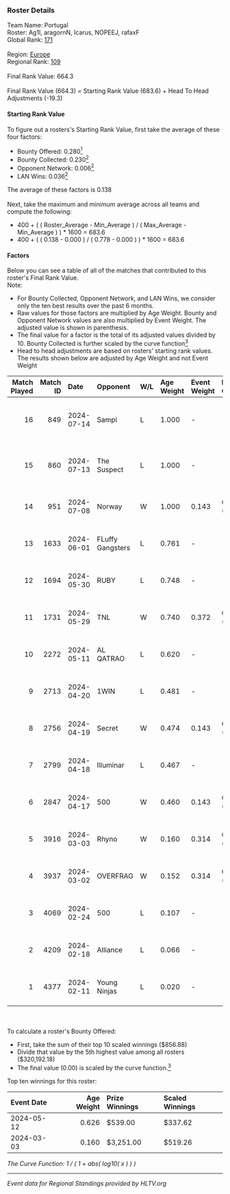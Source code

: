 ### Roster Details<br />
Team Name: Portugal<br />
Roster: Ag1l, aragornN, Icarus, NOPEEJ, rafaxF<br />
Global Rank: [171](../standings_global.md)<br />
<br />
Region: [Europe]( ../standings_europe.md)<br />
Regional Rank: [109]( ../standings_europe.md)<br />
<br />
Final Rank Value:  664.3<br />
<br />
Final Rank Value (664.3) = Starting Rank Value (683.6) + Head To Head Adjustments (-19.3)<br />

#### Starting Rank Value<br />
To figure out a rosters's Starting Rank Value, first take the average of these four factors:<br />
- Bounty Offered: 0.280[<sup>1</sup>](#table2)
- Bounty Collected: 0.230[<sup>2</sup>](#table1)
- Opponent Network: 0.006[<sup>2</sup>](#table1)
- LAN Wins: 0.036[<sup>2</sup>](#table1)

The average of these factors is 0.138<br />
<br />
Next, take the maximum and minimum average across all teams and compute the following:<br />
- 400 + ( ( Roster_Average - Min_Average ) / ( Max_Average - Min_Average ) ) * 1600 = 683.6
- 400 + ( ( 0.138 - 0.000 ) / ( 0.778 - 0.000 ) ) * 1600 = 683.6


#### Factors<br />
Below you can see a table of all of the matches that contributed to this roster's Final Rank Value.<br />
Note:<br />

- For Bounty Collected, Opponent Network, and LAN Wins, we consider only the ten best results over the past 6 months.
- Raw values for those factors are multiplied by Age Weight. Bounty and Opponent Network values are also multiplied by Event Weight. The adjusted value is shown in parenthesis.
- The final value for a factor is the total of its adjusted values divided by 10. Bounty Collected is further scaled by the curve function[<sup>3</sup>](#curveFunction)
- Head to head adjustments are based on rosters' starting rank values. The results shown below are adjusted by Age Weight and not Event Weight
<span id="table1"></span><br />


| Match Played | Match ID | Date       | Opponent         | W/L | Age Weight | Event Weight | Bounty Collected | Opponent Network | LAN Wins  | H2H Adj. | Roster                                 |
| -: | -: | :- | :- | :- | :- | :- | :- | :- | :- | -: | :- |
|           16 |      849 | 2024-07-14 | Sampi            | L   | 1.000      | -            | -                | -                | -         |    -6.44 | Ag1l, aragornN, Icarus, NOPEEJ, rafaxF |
|           15 |      860 | 2024-07-13 | The Suspect      | L   | 1.000      | -            | -                | -                | -         |    -9.04 | Ag1l, aragornN, Icarus, NOPEEJ, rafaxF |
|           14 |      951 | 2024-07-08 | Norway           | W   | 1.000      | 0.143        | 0.006 (0.001)    | 0.103 (0.015)    | 0 (0.000) |    16.34 | Ag1l, aragornN, NOPEEJ, pr, rafaxF     |
|           13 |     1633 | 2024-06-01 | FLuffy Gangsters | L   | 0.761      | -            | -                | -                | -         |   -15.30 | Ag1l, aragornN, P3R3IIRA, pr, rafaxF   |
|           12 |     1694 | 2024-05-30 | RUBY             | L   | 0.748      | -            | -                | -                | -         |    -4.40 | Ag1l, aragornN, P3R3IIRA, pr, rafaxF   |
|           11 |     1731 | 2024-05-29 | TNL              | W   | 0.740      | 0.372        | 0.000 (0.000)    | 0.038 (0.011)    | 0 (0.000) |     6.30 | Ag1l, aragornN, P3R3IIRA, pr, rafaxF   |
|           10 |     2272 | 2024-05-11 | AL QATRAO        | L   | 0.620      | -            | -                | -                | -         |    -9.69 | Ag1l, aragornN, fox, pr, rafaxF        |
|            9 |     2713 | 2024-04-20 | 1WIN             | L   | 0.481      | -            | -                | -                | -         |    -2.84 | Ag1l, aragornN, P3R3IIRA, pr, rafaxF   |
|            8 |     2756 | 2024-04-19 | Secret           | W   | 0.474      | 0.143        | 0.000 (0.000)    | 0.055 (0.004)    | 0 (0.000) |     4.80 | Ag1l, aragornN, P3R3IIRA, pr, rafaxF   |
|            7 |     2799 | 2024-04-18 | Illuminar        | L   | 0.467      | -            | -                | -                | -         |   -10.54 | Ag1l, aragornN, P3R3IIRA, pr, rafaxF   |
|            6 |     2847 | 2024-04-17 | 500              | W   | 0.460      | 0.143        | 0.001 (0.000)    | 0.090 (0.006)    | 0 (0.000) |     8.41 | Ag1l, aragornN, P3R3IIRA, pr, rafaxF   |
|            5 |     3916 | 2024-03-03 | Rhyno            | W   | 0.160      | 0.314        | 0.071 (0.004)    | 0.427 (0.021)    | 1 (0.160) |     4.18 | Ag1l, aragornN, NOPEEJ, pr, rafaxF     |
|            4 |     3937 | 2024-03-02 | OVERFRAG         | W   | 0.152      | 0.314        | 0.000 (0.000)    | 0.000 (0.000)    | 1 (0.152) |     1.37 | Ag1l, aragornN, NOPEEJ, pr, rafaxF     |
|            3 |     4069 | 2024-02-24 | 500              | L   | 0.107      | -            | -                | -                | -         |    -1.59 | Ag1l, aragornN, NOPEEJ, pr, rafaxF     |
|            2 |     4209 | 2024-02-18 | Alliance         | L   | 0.066      | -            | -                | -                | -         |    -0.58 | Ag1l, aragornN, NOPEEJ, pr, rafaxF     |
|            1 |     4377 | 2024-02-11 | Young Ninjas     | L   | 0.020      | -            | -                | -                | -         |    -0.26 | Ag1l, aragornN, NOPEEJ, pr, rafaxF     |

<br />
<span id="table2"></span><br />
To calculate a roster's Bounty Offered:<br />

- First, take the sum of their top 10 scaled winnings ($856.88)
- Divide that value by the 5th highest value among all rosters ($320,192.18)
- The final value (0.00) is scaled by the curve function.[<sup>3</sup>](#curveFunction)

Top ten winnings for this roster:<br />

| Event Date | Age Weight | Prize Winnings | Scaled Winnings |
| :- | -: | :- | :- |
| 2024-05-12 |      0.626 | $539.00        | $337.62         |
| 2024-03-03 |      0.160 | $3,251.00      | $519.26         |


<span id="curveFunction"></span>_The Curve Function: 1 / ( 1 + abs( log10( x ) ) )_<br />

---
_Event data for Regional Standings provided by HLTV.org_<br />
